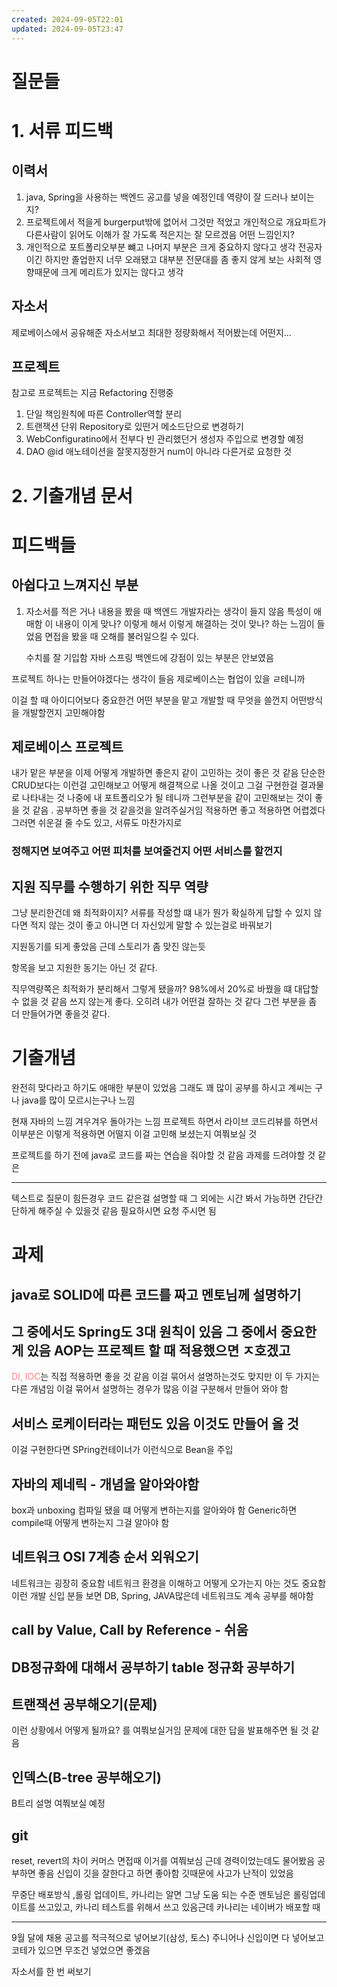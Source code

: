 ```yaml
---
created: 2024-09-05T22:01
updated: 2024-09-05T23:47
---
```



# 질문들

# 1. 서류 피드백
## 이력서
1. java, Spring을 사용하는 백엔드 공고를 넣을 예정인데 역량이 잘 드러나 보이는지?
2. 프로젝트에서 적을게 burgerput밖에 없어서 그것만 적었고
   개인적으로 개요파트가 다른사람이 읽어도 이해가 잘 가도록 적은지는 잘 모르겠음 어떤 느낌인지?
3. 개인적으로 포트폴리오부분 뺴고 나머지 부분은 크게 중요하지 않다고 생각 
   전공자이긴 하지만 졸업한지 너무 오래됐고 대부분 전문대를 좀 좋지 않게 보는 사회적 영향때문에 크게 메리트가 있지는 않다고 생각

## 자소서
제로베이스에서 공유해준 자소서보고 최대한 정량화해서 적어봤는데 어떤지... 


## 프로젝트
참고로 프로젝트는 지금 Refactoring 진행중 
1. 단일 책임원칙에 따른 Controller역할 분리
2. 트랜잭션 단위 Repository로 있떤거 메소드단으로 변경하기
3. WebConfiguratino에서 전부다 빈 관리했던거 생성자 주입으로 변경할 예정
4. DAO @id 애노테이션을 잘못지정한거 num이 아니라 다른거로 요청한 것
# 2. 기출개념 문서 

# 피드백들
## 아쉽다고 느껴지신 부분
1. 자소서를 적은 거나 내용을 봤을 때 백엔드 개발자라는 생각이 들지 않음 
   특성이 애매함
   이 내용이 이게 맞나? 이렇게 해서 이렇게 해결하는 것이 맞나? 하는 느낌이 들었음 면접을 봤을 때 오해를 불러일으킬 수 있다.
   
   수치를 잘 기입함
   자바 스프링 백엔드에 강점이 있는 부분은 안보였음


프로젝트 하나는 만들어야겠다는 생각이 들음
제로베이스는 협업이 있을 ㄹ테니까

이걸 할 때 아이디어보다 중요한건
어떤 부분을 맡고 개발할 때 무엇을 쓸껀지 어떤방식을 개발할껀지 고민해야함


## 제로베이스 프로젝트
내가 맡은 부분을 이제 어떻게 개발하면 좋은지 같이 고민하는 것이 좋은 것 같음 단순한CRUD보다는 이런걸 고민해보고 어떻게 해결책으로 나올 것이고 그걸 구현한걸 결과물로 나타내는 것 나중에 내 포트폴리오가 될 테니까 그런부분을 같이 고민해보는 것이 좋을 것 같음 . 공부하면 좋을 것 같을것을 알려주실거임 적용하면 좋고 적용하면 어렵겠다 그러면 쉬운걸 줄 수도 있고, 서류도 마찬가지로

### 정해지면 보여주고 어떤 피처를 보여줄건지 어떤 서비스를 할껀지 

## 지원 직무를 수행하기 위한 직무 역량
그냥 분리한건데 왜 최적화이지? 서류를 작성할 떄 내가 뭔가 확실하게 답할 수 있지 않다면 적지 않는 것이 좋고 아니면 더 자신있게 말할 수 있는걸로 바꿔보기

지원동기를 되게 좋았음 
근데 스토리가 좀 맞진 않는듯 

항목을 보고 지원한 동기는 아닌 것 같다.

직무역량쪽은 최적화가 분리해서 그렇게 됐을까? 98%에서 20%로 바꿨을 떄 대답할 수 없을 것 같음 쓰지 않는게 좋다. 
오히려 내가 어떤걸 잘하는 것 같다 그런 부분을 좀 더 만들어가면 좋을것 같다.

# 기출개념 
완전히 맞다라고 하기도 애매한 부분이 있었음
그래도 꽤 많이 공부를 하시고 계씨는 구나
java를 많이 모르시는구나 느낌

현재 자바의 느낌 겨우겨우 돌아가는 느낌
프로젝트 하면서 라이브 코드리뷰를 하면서 이부분은 이렇게 적용하면 어떨지
이걸 고민해 보셨는지 여쭤보실 것

프로젝트를 하기 전에 java로 코드를 짜는 연습을 줘야할 것 같음 과제를 드려야할 것 같은



---

텍스트로 질문이 힘든경우 코드 같은걸 설명할 때 그 외에는 시간 봐서 가능하면 간단간단하게 해주실 수 있을것 같음 필요하시면 요청 주시면 됨

# 과제
## java로 SOLID에 따른 코드를 짜고 멘토님께 설명하기

## 그 중에서도 Spring도 3대 원칙이 있음 그 중에서 중요한게 있음 AOP는 프로젝트 할 때 적용했으면 ㅈ호겠고
<span style="color:rgb(255, 128, 128)">DI, IOC</span>는 직접 적용하면 좋을 것 같음 이걸 묶어서 설명하는것도 맞지만 이 두 가지는 다른 개념임 이걸 묶어서 설명하는 경우가 많음
 이걸 구분해서 만들어 와야 함

## 서비스 로케이터라는 패턴도 있음 이것도 만들어 올 것

이걸 구현한다면 SPring컨테이너가 이런식으로 Bean을 주입

## 자바의 제네릭 - 개념을 알아와야함 
box과 unboxing
컴파일 됐을 떄 어떻게 변하는지를 알아와야 함
Generic하면 compile때 어떻게 변하는지 그걸 알아야 함

## 네트워크 OSI 7계층 순서 외워오기
네트워크는 굉장히 중요함 네트워크 환경을 이해하고 어떻게 오가는지 아는 것도 중요함 이런 개발 신입 분들 보면 DB, Spring, JAVA많은데
네트워크도 계속 공부를 해야함 

## call by Value, Call by Reference - 쉬움

## DB정규화에 대해서 공부하기 table 정규화 공부하기
## 트랜잭션 공부해오기(문제)
이런 상황에서 어떻게 될까요? 를 여쭤보실거임
문제에 대한 답을 발표해주면 될 것 같음
## 인덱스(B-tree 공부해오기)
B트리 설명 여쭤보실 예정
## git
reset, revert의 차이 커머스 면접때 이거를 여쭤보심 근데 경력이었는데도 물어봤음 공부하면 좋음
신입이 깃을 잘한다고 하면 좋아함 깃때문에 사고가 난적이 있었음


무중단 배포방식 ,롤링 업데이트, 카나리는 알면 그냥 도움 되는 수준
멘토님은 롤링업데이트를 쓰고있고, 카나리 테스트를 위해서 쓰고 있음근데 카나리는 네이버가 배포할 때 

---
9월 달에 채용 공고를 적극적으로 넣어보기(삼성, 토스)<span style="color:rgb(255, 128, 128)">
</span> 
주니어나 신입이면 다 넣어보고 코테가 있으면 무조건 넣었으면 좋겠음

자소서를 한 번 써보기















